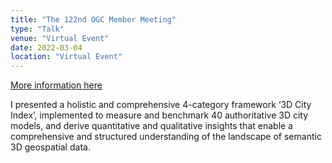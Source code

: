 ```yaml
---
title: "The 122nd OGC Member Meeting"
type: "Talk"
venue: "Virtual Event"
date: 2022-03-04
location: "Virtual Event"
---
```


[More information here](https://portal.ogc.org/meet/?p=default&mid=88)

I presented a holistic and comprehensive 4-category framework ‘3D City Index’, implemented to measure and benchmark 40 authoritative 3D city models, and derive quantitative and qualitative insights that enable a comprehensive and structured understanding of the landscape of semantic 3D geospatial data.
